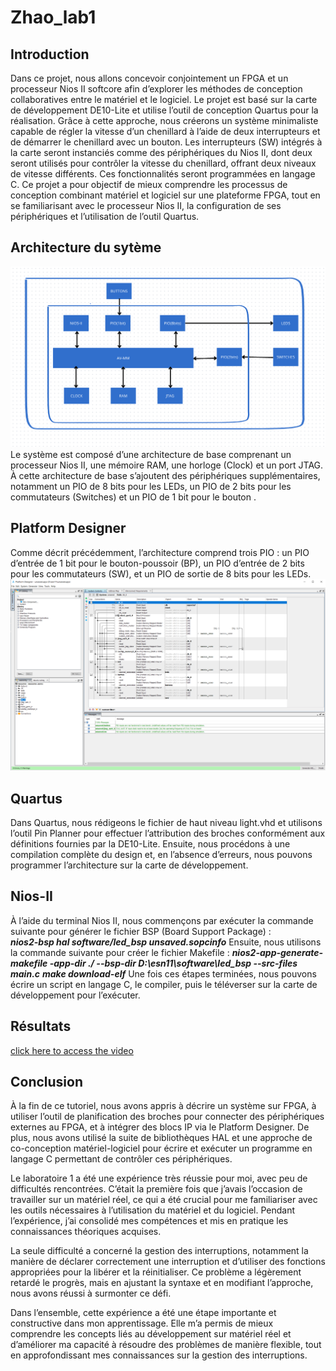 # Zhao_lab1

## Introduction

Dans ce projet, nous allons concevoir conjointement un FPGA et un processeur Nios II softcore afin d’explorer les méthodes de conception collaboratives entre le matériel et le logiciel. Le projet est basé sur la carte de développement DE10-Lite et utilise l’outil de conception Quartus pour la réalisation. Grâce à cette approche, nous créerons un système minimaliste capable de régler la vitesse d’un chenillard à l’aide de deux interrupteurs et de démarrer le chenillard avec un bouton. Les interrupteurs (SW) intégrés à la carte seront instanciés comme des périphériques du Nios II, dont deux seront utilisés pour contrôler la vitesse du chenillard, offrant deux niveaux de vitesse différents. Ces fonctionnalités seront programmées en langage C. Ce projet a pour objectif de mieux comprendre les processus de conception combinant matériel et logiciel sur une plateforme FPGA, tout en se familiarisant avec le processeur Nios II, la configuration de ses périphériques et l’utilisation de l’outil Quartus.  

## Architecture du sytème
![alt text](image/llab1.png)
Le système est composé d’une architecture de base comprenant un processeur Nios II, une mémoire RAM, une horloge (Clock) et un port JTAG. À cette architecture de base s’ajoutent des périphériques supplémentaires, notamment un PIO de 8 bits pour les LEDs, un PIO de 2 bits pour les commutateurs (Switches) et un PIO de 1 bit pour le bouton .

## Platform Designer
Comme décrit précédemment, l’architecture comprend trois PIO : un PIO d’entrée de 1 bit pour le bouton-poussoir (BP), un PIO d’entrée de 2 bits pour les commutateurs (SW), et un PIO de sortie de 8 bits pour les LEDs.
![alt text](image/11.PNG)

## Quartus
Dans Quartus, nous rédigeons le fichier de haut niveau light.vhd et utilisons l’outil Pin Planner pour effectuer l’attribution des broches conformément aux définitions fournies par la DE10-Lite. Ensuite, nous procédons à une compilation complète du design et, en l’absence d’erreurs, nous pouvons programmer l’architecture sur la carte de développement.

## Nios-II
À l’aide du terminal Nios II, nous commençons par exécuter la commande suivante pour générer le fichier BSP (Board Support Package) :  
***nios2-bsp hal software/led_bsp unsaved.sopcinfo*** 
Ensuite, nous utilisons la commande suivante pour créer le fichier Makefile :
***nios2-app-generate-makefile -app-dir ./ --bsp-dir D:\\esn11\\software\\led_bsp --src-files main.c***
***make download-elf*** 
Une fois ces étapes terminées, nous pouvons écrire un script en langage C, le compiler, puis le téléverser sur la carte de développement pour l’exécuter.

## Résultats

[click here to access the video](./lab1.mp4)

## Conclusion
À la fin de ce tutoriel, nous avons appris à décrire un système sur FPGA, à utiliser l’outil de planification des broches pour connecter des périphériques externes au FPGA, et à intégrer des blocs IP via le Platform Designer. De plus, nous avons utilisé la suite de bibliothèques HAL et une approche de co-conception matériel-logiciel pour écrire et exécuter un programme en langage C permettant de contrôler ces périphériques.

Le laboratoire 1 a été une expérience très réussie pour moi, avec peu de difficultés rencontrées. C’était la première fois que j’avais l’occasion de travailler sur un matériel réel, ce qui a été crucial pour me familiariser avec les outils nécessaires à l’utilisation du matériel et du logiciel. Pendant l’expérience, j’ai consolidé mes compétences et mis en pratique les connaissances théoriques acquises.

La seule difficulté a concerné la gestion des interruptions, notamment la manière de déclarer correctement une interruption et d’utiliser des fonctions appropriées pour la libérer et la réinitialiser. Ce problème a légèrement retardé le progrès, mais en ajustant la syntaxe et en modifiant l’approche, nous avons réussi à surmonter ce défi.

Dans l’ensemble, cette expérience a été une étape importante et constructive dans mon apprentissage. Elle m’a permis de mieux comprendre les concepts liés au développement sur matériel réel et d’améliorer ma capacité à résoudre des problèmes de manière flexible, tout en approfondissant mes connaissances sur la gestion des interruptions.